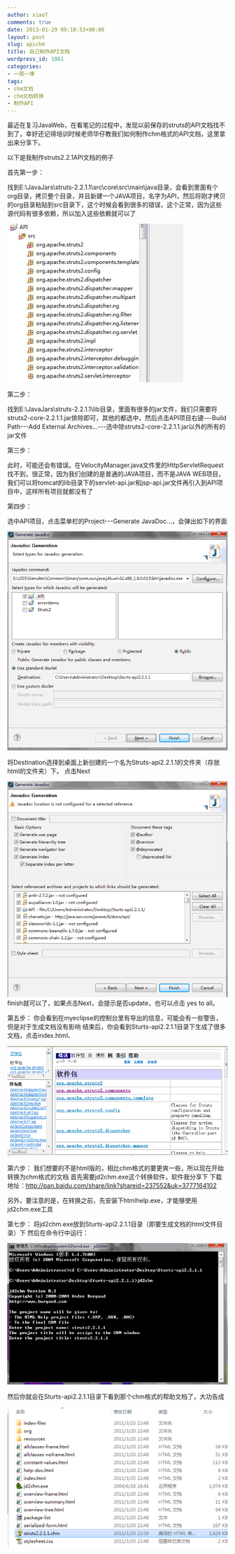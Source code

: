 ```yaml
---
author: xiaoT
comments: true
date: 2013-01-29 09:10:53+00:00
layout: post
slug: apichm
title: 自己制作API文档
wordpress_id: 1061
categories:
- 一周一博
tags:
- chm文档
- chm文档转换
- 制作API
---
```


最近在复习JavaWeb，在看笔记的过程中，发现以前保存的struts的API文档找不到了，幸好还记得培训时候老师华仔教我们如何制作chm格式的API文档，这里拿出来分享下。


以下是我制作struts2.2.1API文档的例子




首先第一步：




找到E:\JavaJars\struts-2.2.1.1\src\core\src\main\java目录，会看到里面有个org目录，拷贝整个目录，并且新建一个JAVA项目，名字为API，然后将刚才拷贝的org目录粘贴到src目录下，这个时候会看到很多的错误，这个正常，因为这些源代码有很多依赖，所以加入这些依赖就可以了




![111](/wp-content/uploads/2013/01/111.jpg)







第二步：




找到E:\JavaJars\struts-2.2.1.1\lib目录，里面有很多的jar文件，我们只需要将struts2-core-2.2.1.1.jar排除即可，其他的都选中，然后点击API项目右键---Build Path---Add External Archives...---选中除struts2-core-2.2.1.1.jar以外的所有的jar文件







第三步：




此时，可能还会有错误。在VelocityManager.java文件里的HttpServletRequest找不到，很正常，因为我们创建的是普通的JAVA项目，而不是JAVA WEB项目，我们可以将tomcat的lib目录下的servlet-api.jar和jsp-api.jar文件再引入到API项目中，这样所有项目就都没有了







第四步：




选中API项目，点击菜单栏的Project---Generate JavaDoc...，会弹出如下的界面




![222](/wp-content/uploads/2013/01/222.gif)












将Destination选择到桌面上新创建的一个名为Struts-api2.2.1.1的文件夹（存放html的文件夹）下。
点击Next

![333](/wp-content/uploads/2013/01/333.gif)
finish就可以了，如果点击Next，会提示是否update，也可以点击 yes to all。

第五步：
你会看到在myeclipse的控制台里有导出的信息，可能会有一些警告，但是对于生成文档没有影响
结束后，你会看到Sturts-api2.2.1.1目录下生成了很多文档，点击index.html、

![444](/wp-content/uploads/2013/01/444.gif)

第六步：
我们想要的不是html版的，相比chm格式的要更爽一些，所以现在开始转换为chm格式的文档
首先需要jd2chm.exe这个转换软件，软件我分享下
下载地址：http://pan.baidu.com/share/link?shareid=237552&uk=3777164102

另外，要注意的是，在转换之前，先安装下htmlhelp.exe，才能够使用jd2chm.exe工具

第七步：
将jd2chm.exe放到Sturts-api2.2.1.1目录（即要生成文档的html文件目录）下
然后在命令行中运行：

![555](/wp-content/uploads/2013/01/555.gif)

然后你就会在Sturts-api2.2.1.1目录下看到那个chm格式的帮助文档了，大功告成

![666](/wp-content/uploads/2013/01/666.gif)


